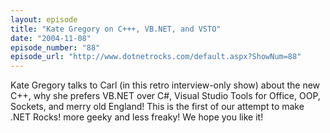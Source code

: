 ```yaml
---
layout: episode
title: "Kate Gregory on C+++, VB.NET, and VSTO"
date: "2004-11-08"
episode_number: "88"
episode_url: "http://www.dotnetrocks.com/default.aspx?ShowNum=88"
---
```


Kate Gregory talks to Carl (in this retro interview-only show) about the new C++, why she prefers VB.NET over C#, Visual Studio Tools for Office, OOP, Sockets, and merry old England!  This is the first of our attempt to make .NET Rocks! more geeky and less freaky! We hope you like it!
